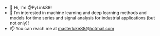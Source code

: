 - 👋 Hi, I’m @PyLink88!
- 👀 I’m interested in machine learning and deep learning methods and models for time series and signal analysis for industrial applications (but not only)!
- 📫 You can reach me at masterluke88@hotmail.com

<!---
PyLink88/PyLink88 is a ✨ special ✨ repository because its `README.md` (this file) appears on your GitHub profile.
You can click the Preview link to take a look at your changes.
--->
